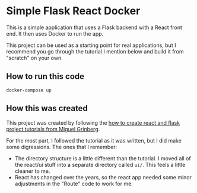 # Simple Flask React Docker

This is a simple application that uses a Flask backend with a React front end. It then uses Docker to run the app.

This project can be used as a starting point for real applications, but I recommend you go through the tutorial I mention below and build it from "scratch" on your own.
## How to run this code

```
docker-compose up
```

## How this was created

This project was created by following the [how to create react and flask project tutorials from Miguel Grinberg](https://blog.miguelgrinberg.com/post/how-to-create-a-react--flask-project).

For the most part, I followed the tutorial as it was written, but I did make some digressions. The ones that I remember:

- The directory structure is a little different than the tutorial. I moved all of the react/ui stuff into a separate directory called `ui/`.  This feels a little cleaner to me.
- React has changed over the years, so the react app needed some minor adjustments in the "Route" code to work for me.